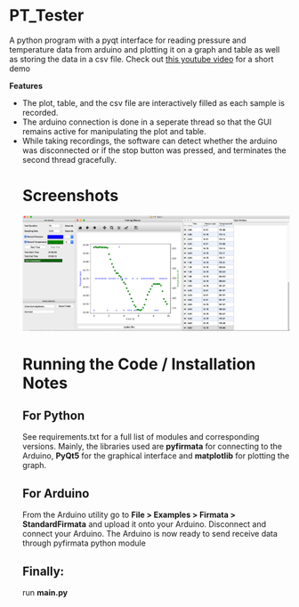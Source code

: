 # PT_Tester
A python program with a pyqt interface for reading pressure and temperature data from arduino and
plotting it on a graph and table as well as storing the data in a csv file. Check out <a href="https://youtu.be/STYHo8Lq0Qw"> this youtube video</a> for a short demo

<b> Features</b>
<ul> 
  <li>The plot, table, and the csv file are interactively filled as each sample is recorded.</li>
<li>The arduino connection is done in a seperate thread so that the GUI remains active for manipulating the plot and table.</li>
  <li>While taking recordings, the software can detect whether the arduino was disconnected or if the stop button was pressed, and terminates the second thread gracefully.</li>

# Screenshots
<img src="Screen Shot 1.png"> </img>

# Running the Code / Installation Notes 
## For Python
See requirements.txt for a full list of modules and corresponding versions. Mainly, the libraries used are <b>pyfirmata</b> for connecting to the Arduino, <b>PyQt5</b> for the graphical interface and <b>matplotlib</b> for plotting the graph.

## For Arduino
From the Arduino utility go to <b>File > Examples > Firmata > StandardFirmata</b> and upload it onto your Arduino.
Disconnect and connect your Arduino.
The Arduino is now ready to send receive data through pyfirmata python module

## Finally:
run <b>main.py</b>

